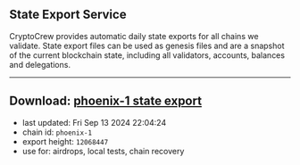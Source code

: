 ## State Export Service
CryptoCrew provides automatic daily state exports for all chains we validate. State export files can be used as genesis files and are a snapshot of the current blockchain state, including all validators, accounts, balances and delegations.

---
**Download: [phoenix-1 state export](https://dl-eu2.ccvalidators.com/SERVICE/terra2/phoenix-1_export_12068447.json)**
---

- last updated: Fri Sep 13 2024 22:04:24
- chain id: `phoenix-1`
- export height: `12068447`
- use for: airdrops, local tests, chain recovery
